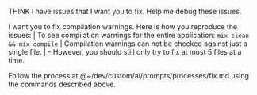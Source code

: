 THINK I have issues that I want you to fix. Help me debug these issues.

I want you to fix compilation warnings. Here is how you reproduce the issues:
    | To see compilation warnings for the entire application: `mix clean && mix compile`
    | Compilation warnings can not be checked against just a single file.
    |  - However, you should still only try to fix at most 5 files at a time.

Follow the process at @~/dev/custom/ai/prompts/processes/fix.md using the
commands described above.
